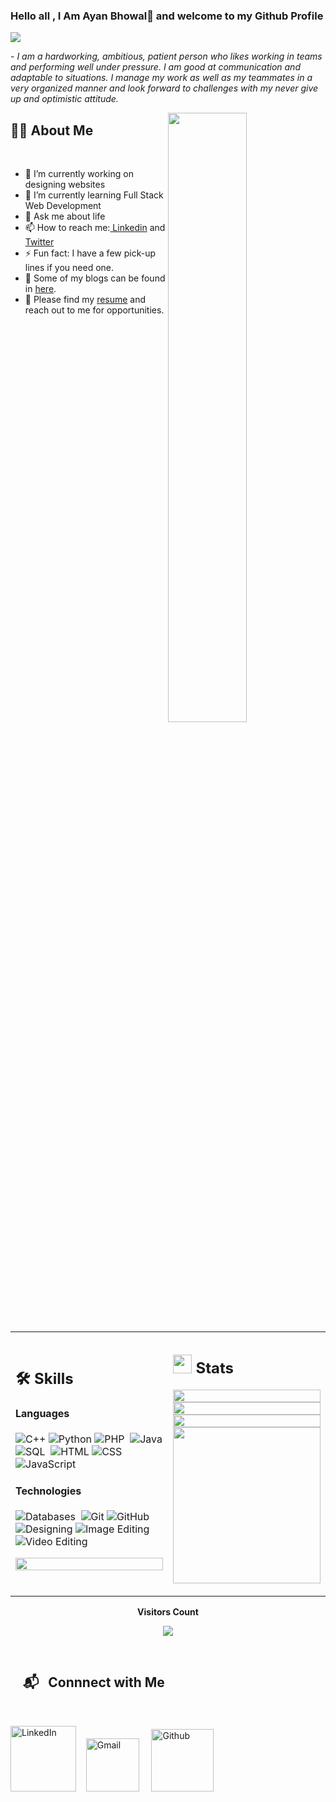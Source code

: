 ### Hello all , I Am Ayan Bhowal👋 and welcome to my Github Profile

<img src="https://readme-typing-svg.herokuapp.com?font=Architects+Daughter&color=22EBF7&size=25&center=false&lines=Hello+!+Bhowal+here;I+am+a+Front-end +End+Engineer+.+.+.;a+Data+Science+Enthusiast+.+.+.;a+Tech+Blogger.+.+.;and+an+aspiring+Software+Engineer+.+.+.+."/>
 
 <p>- <i>I am a hardworking, ambitious, patient person who likes working in teams and performing well under pressure. I am good at communication and adaptable to situations. I manage my work as well as my teammates in a very organized manner and look forward to challenges with my never give up and optimistic attitude.

</i></p>
<img src="https://www.wingstechsolutions.com/wp-content/uploads/2022/03/full-stack-development.gif" width="50%" align="right" />
## 🙋‍♂️ About Me
</br>

- 🔭 I’m currently working on designing websites 
- 🌱 I’m currently learning Full Stack Web Development
- 💬 Ask me about life
- 📫 How to reach me:[ Linkedin](https://www.linkedin.com/in/ayan-bhowal-617518214/) and [Twitter](https://twitter.com/AyanBhowal8)
- ⚡ Fun fact: I have a few pick-up lines if you need one.
- 📝 Some of my blogs can be found in [here](https://bhowal19.github.io/portf.github.io/).
- 📃 Please find my [resume](https://drive.google.com/file/d/1NMKnDiP-usxL_QyDXFsX_7bDIqKBiANi/view?usp=share_link) and reach out to me for opportunities.

<table width="100%" >

<tr>
<td width="50%">
     
## 🛠️ Skills

#### Languages

 ![C++](https://img.shields.io/badge/-C++-05122A?style=flat&logo=C%2B%2B&logoColor=00599C) ![Python](https://img.shields.io/badge/-Python-05122A?style=flat&logo=python) ![PHP](https://img.shields.io/badge/-PHP-05122A?style=flat&logo=php)&nbsp;
![Java](https://img.shields.io/badge/-Java-05122A?style=flat&logo=java&logoColor=007396)  ![SQL](https://img.shields.io/badge/MySQL-00000F?style=flat&logo=mysql&logoColor=white)&nbsp;
![HTML](https://img.shields.io/badge/HTML5-E34F26?style=flat&logo=html5&logoColor=white) ![CSS](https://img.shields.io/badge/CSS3-1572B6?style=flat&logo=css3&logoColor=white) ![JavaScript](https://img.shields.io/badge/JavaScript-F7DF1E?style=flat&logo=javascript&logoColor=black) 



#### Technologies

![Databases](https://img.shields.io/badge/Databases-05122A?style=flat&logo=Databases&logoColor=white)&nbsp;
![Git](https://img.shields.io/badge/Git-F05032?style=flat&logo=git&logoColor=white) ![GitHub](https://img.shields.io/badge/GitHub-100000?style=flat&logo=github&logoColor=white) 
![Designing](https://img.shields.io/badge/Designing-05122A?style=flat&logo=Designing&logoColor=white) ![Image Editing](https://img.shields.io/badge/Image%20Editing-05122A?style=flat&logo=Image%20Editing&logoColor=white) ![Video Editing](https://img.shields.io/badge/Video%20Editing-05122A?style=flat&logo=Video%20Editing&logoColor=white)&nbsp;

<p align = "center">
<img width = "100%" src = "https://metrics.lecoq.io/bhowal19">
</p>
     
</td>
    <td>
  
## <img src="https://media4.giphy.com/media/MIGbtLZoVjbl0bYbAd/giphy.gif?cid=ecf05e472t2h0i8d7dcjaoau9iqtchhr899hxmpxzzgc7lyw&rid=giphy.gif" width="30"> Stats


<p align="center">
  <img width="100%" src="https://github-readme-stats.vercel.app/api?username=Bhowal19&theme=algolia&show_icons=true" />
 </br>
  <img width="100%" src="https://github-readme-streak-stats.herokuapp.com/?user=Bhowal19&theme=algolia"/>
 </br>
  <img width="100%" src="https://github-readme-stats.vercel.app/api/top-langs/?username=Bhowal19&theme=algolia&layout=compact" />
  <br>
    <img width="100%" src="https://github-profile-trophy.vercel.app/?username=Bhowal19&no-bg=true&no-frame=true&column=3&margin-w=15&margin-h=15" height = 250 />
</p>
     
  </td>
 </tr>
</table>








<div align="center">
 <b style = {font-weight: 600}>Visitors Count</b>

<p align="center"><img align="center" src="https://profile-counter.glitch.me/{AyanBhowal}/count.svg" /></p> 
<br>
</div>
 

 


## &nbsp; &nbsp; 📬 &nbsp; Connnect with Me

<br/>

<a href="https://www.linkedin.com/in/ayan-bhowal-617518214/"><img width="105px" alt="LinkedIn" src="https://img.shields.io/badge/LinkedIn%20-%230077B5.svg?&style=flat&logo=linkedin&logoColor=white"/></a> &nbsp;&nbsp;
<a href="mailto:bhowal.ayan19@gmail.com"><img width="85px" alt="Gmail" src="https://img.shields.io/badge/Gmail-D14836?style=flat&logo=gmail&logoColor=white" /></a> &nbsp; &nbsp; 
<a href = "https://github.com/Bhowal19"><img width="100px" alt = "Github" src = "https://img.shields.io/badge/Github-7289DA?style=flat&logo=github&logoColor=white"/></a>

</br>
</br>
